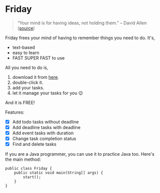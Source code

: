 # Friday
> “Your mind is for having ideas, not holding them.” – David Allen ([source](https://dansilvestre.com/productivity-quotes/))

Friday frees your mind of having to remember things you need to do. It's,
- text-based
- easy to learn
- FAST SUPER FAST to use

All you need to do is,

1. download it from [here](https://github.com/oneBoz/ip/releases/tag/A-Jar).
2. double-click it.
3. add your tasks.
4. let it manage your tasks for you 😉

And it is FREE!

Features:
- [X] Add todo tasks without deadline
- [x] Add deadline tasks with deadline
- [x] Add event tasks with duration
- [x] Change task completion status
- [x] Find and delete tasks

If you are a Java programmer, you can use it to practice Java too. Here's the main method:

```
public class Friday {
    public static void main(String[] args) {
        start();
    }
}
```
